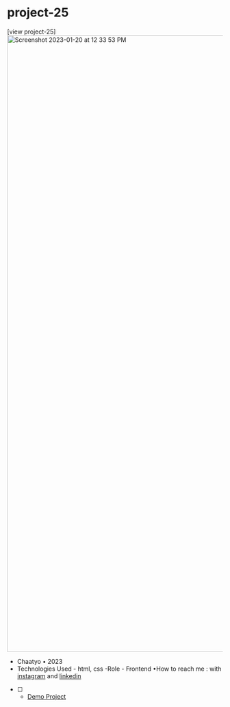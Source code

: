 # project-25
[view project-25]<img width="1440" alt="Screenshot 2023-01-20 at 12 33 53 PM" src="https://user-images.githubusercontent.com/120978791/213800479-e76fc7e5-6648-4c27-a46b-820c9877b9f5.png">
- Chaatyo • 2023
- Technologies Used - html, css 
-Role - Frontend
•How to reach me : with [instagram](https://www.instagram.com/erfan_hesaraki_web) and [linkedin](https://www.linkedin.com/in/erfan-hesaraki-)
- [ ] - [Demo Project]( https://erfanhesaraki.github.io/project-25/)
